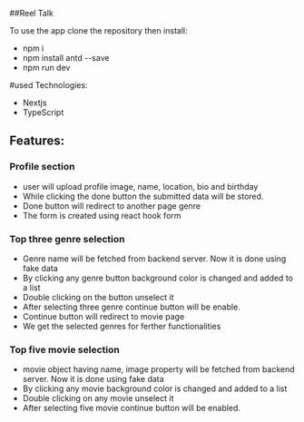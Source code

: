 ##Reel Talk

<p>To use the app clone the repository then install:</p>
<ul>
<li>npm i</li>
<li>npm install antd --save</li>
<li>npm run dev</li>
</ul>
#used Technologies:

<ul>
<li>Nextjs</li>
<li>TypeScript</li>
</ul>
<h2>Features:</h2>
<h3>Profile section</h3>
<ul>
    <li>user will upload profile image, name, location, bio and birthday </li>
    <li>While clicking the done button the submitted data will be stored.</li>
    <li>Done button will redirect to another page genre</li>
    <li>The form is created using react hook form </li>
</ul>
<h3>Top three genre selection</h3>
<ul>
    <li>Genre name will be fetched from backend server. Now it is done using fake data </li>
    <li>By clicking any genre button background color is changed and added to a list</li>
    <li>Double clicking on the button unselect it</li>
    <li>After selecting three genre continue button will be enable.</li>
    <li>Continue button will  redirect to movie page</li>
    <li> We get the selected genres for ferther functionalities</li>
</ul>
<h3>Top five movie selection</h3>
<ul>
    <li>movie object having name, image property will be fetched from backend server. Now it is done using fake data </li>
    <li>By clicking any movie  background color is changed and added to a list</li>
    <li>Double clicking on any movie unselect it</li>
    <li>After selecting five movie continue button will be enabled.</li>
   
</ul>
